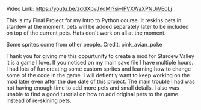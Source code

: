 Video Link: https://youtu.be/zdGXpvJYqMI?si=lFVXWaXPNUiVEoLj


This is my Final Project for my Intro to Python course.
It reskins pets in stardew at the moment, pets will be added separately later to be included on top of the current pets.
Hats don't work on all at the moment.

Some sprites come from other people.
Credit: pink_avian_poke

Thank you for giving me this oppurtunity to create a mod for Stardew Valley it is a game I love. If you noticed on my main save file I have multiple hours.
I had lots of fun creating some custom sprites and learning how to change some of the code in the game. I will defiently want to keep working on the mod later even after the due date of this project. The main trouble I had was not having enough time to add more pets and small details. I also was unable to find a good turorial on how to add original pets to the game instead of re-skining pets.